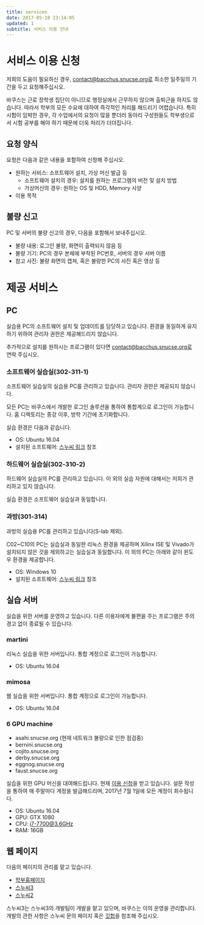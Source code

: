 ```yaml
---
title: services
date: 2017-05-18 23:14:05
updated: 1
subtitle: 서비스 이용 안내
---
```


# 서비스 이용 신청

저희의 도움이 필요하신 경우, contact@bacchus.snucse.org로 최소한 일주일의 기간을 두고 요청해주십시오.

바쿠스는 근로 장학생 집단이 아니므로 행정실에서 근무하지 않으며 출퇴근을 하지도 않습니다.
따라서 학부의 모든 수요에 대하여 즉각적인 처리를 해드리기 어렵습니다.
특히 시험이 임박한 경우, 각 수업에서의 요청이 많을 뿐더러 동아리 구성원들도 학부생으로서 시험 공부를 해야 하기 때문에 더욱 처리가 더뎌집니다.

## 요청 양식

요청은 다음과 같은 내용을 포함하여 신청해 주십시오.

* 원하는 서비스: 소프트웨어 설치, 가상 머신 발급 등
  * 소프트웨어 설치의 경우: 설치를 원하는 프로그램의 버전 및 설치 방법
  * 가상머신의 경우: 원하는 OS 및 HDD, Memory 사양
* 이용 목적

## 불량 신고

PC 및 서버의 불량 신고의 경우, 다음을 포함해서 보내주십시오.

* 불량 내용: 로그인 불량, 화면이 출력되지 않음 등
* 불량 기기: PC의 경우 본체에 부착된 PC번호, 서버의 경우 서버 이름
* 참고 사진: 불량 화면의 캡쳐, 혹은 불량한 PC의 사진 혹은 영상 등


# 제공 서비스

## PC

실습용 PC의 소프트웨어 설치 및 업데이트를 담당하고 있습니다.
환경을 동일하게 유지하기 위하여 관리자 권한은 제공해드리지 않습니다.

추가적으로 설치를 원하시는 프로그램이 있다면 contact@bacchus.snucse.org로 연락 주십시오.

### 소프트웨어 실습실(302-311-1)

소프트웨어 실습실의 실습용 PC를 관리하고 있습니다.
관리자 권한은 제공되지 않습니다.

모든 PC는 바쿠스에서 개발한 로그인 솔루션을 통하여 통합계으로 로그인이 가능합니다.
홈 디렉토리는 종강 이후, 방학 기간에 초기화합니다.

실습 환경은 다음과 같습니다.

* OS: Ubuntu 16.04
* 설치된 소프트웨어: [스누씨 링크](https://www.snucse.org/421545) 참조


### 하드웨어 실습실(302-310-2)

하드웨어 실습실의 PC를 관리하고 있습니다.
이 외의 실습 자원에 대해서는 저희가 관리하고 있지 않습니다.

실습 환경은 소프트웨어 실습실과 동일합니다.

### 과방(301-314)

과방의 실습용 PC를 관리하고 있습니다(S-lab 제외).

C02~C10의 PC는 실습실과 동일한 리눅스 환경을 제공하며 Xilinx ISE 및 Vivado가 설치되지 않은 것을 제외하고는 실습실과 동일합니다.
이 외의 PC는 아래와 같이 윈도우 환경을 제공합니다.

* OS: Windows 10
* 설치된 소프트웨어: [스누씨 링크](https://www.snucse.org/421587) 참조


## 실습 서버

실습을 위한 서버를 운영하고 있습니다.
다른 이용자에게 불편을 주는 프로그램은 주의 경고 없이 종료될 수 있습니다.

### martini

리눅스 실습을 위한 서버입니다.
통합 계정으로 로그인이 가능합니다.

* OS: Ubuntu 16.04

### mimosa

웹 실습을 위한 서버입니다.
통합 계정으로 로그인이 가능합니다.

* OS: Ubuntu 16.04

### 6 GPU machine

* asahi.snucse.org (현재 네트워크 불량으로 인한 점검중)
* bernini.snucse.org
* cojito.snucse.org
* derby.snucse.org
* eggnog.snucse.org
* faust.snucse.org


실습을 위한 GPU 머신을 대여해드립니다.
현재 [이용 신청](https://goo.gl/forms/GS48Vb9nCslGgItu2)을 받고 있습니다.
설문 작성을 통하여 매 주말마다 계정을 발급해드리며, 2017년 7월 1일에 모든 계정이 회수됩니다.

* OS: Ubuntu 16.04
* GPU: GTX 1080
* CPU: i7-7700@3.6GHz
* RAM: 16GB

## 웹 페이지

다음의 페이지의 관리를 맡고 있습니다.

* [학부홈페이지](https://cse.snu.ac.kr)
* [스누씨3](https://www.snucse.org)
* [스누씨2](https://old.snucse.org)

스누씨3는 스누씨3의 개발팀이 개발을 맡고 있으며, 바쿠스는 이의 운영을 관리합니다.
개발의 관한 사항은 스누씨 문의 페이지 혹은 [깃헙](https://github.com/snucse/snucse)을 참조해 주십시오.
